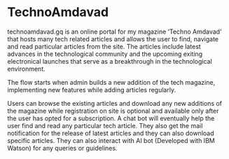 # TechnoAmdavad

technoamdavad.gq is an online portal for my magazine ‘Techno Amdavad’ that hosts many tech related articles and allows the user to find, navigate and read particular articles from the site. The articles include latest advances in the technological community and the upcoming exiting electronical launches that serve as a breakthrough in the technological environment.

The flow starts when admin builds a new addition of the tech magazine, implementing new features while adding articles regularly.
 
Users can browse the existing articles and download any new additions of the magazine while registration on site is optional and available only after the user has opted for a subscription. A chat bot will eventually help the user find and read any particular tech article. They also get the mail notification for the release of latest articles and they can also download specific articles. They can also interact with AI bot (Developed with IBM Watson) for any queries or guidelines.
